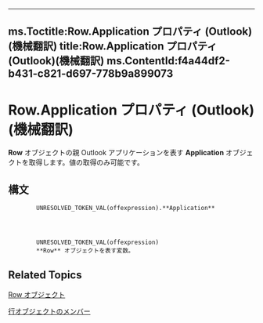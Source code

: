 

---
ms.Toctitle:Row.Application プロパティ (Outlook)(機械翻訳)
title:Row.Application プロパティ (Outlook)(機械翻訳)
ms.ContentId:f4a44df2-b431-c821-d697-778b9a899073
---
# Row.Application プロパティ (Outlook)(機械翻訳)




**Row** オブジェクトの親 Outlook アプリケーションを表す **Application** オブジェクトを取得します。値の取得のみ可能です。

## 構文

            UNRESOLVED_TOKEN_VAL(offexpression).**Application**




            UNRESOLVED_TOKEN_VAL(offexpression)
            **Row** オブジェクトを表す変数。



## Related Topics

[Row オブジェクト](06db3fa4-1649-48bf-3b86-ffdf99a47305.md)

[行オブジェクトのメンバー](49998d93-3940-6e08-624f-f8c5dcba2ea5.md)





